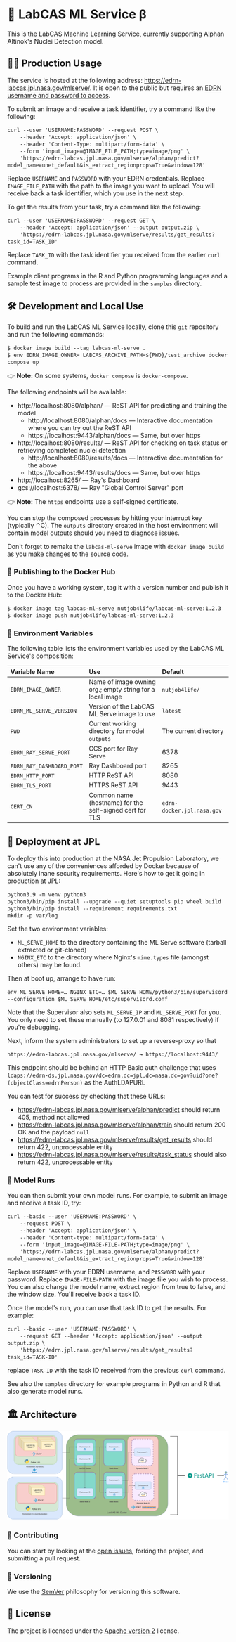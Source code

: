 # 🧠 LabCAS ML Service β

This is the LabCAS Machine Learning Service, currently supporting Alphan Altinok's Nuclei Detection model.

## 💁‍♀️ Production Usage

The service is hosted at the following address: https://edrn-labcas.jpl.nasa.gov/mlserve/. It is open to the public but requires an [EDRN username and password to access](https://www.compass.fhcrc.org/edrns/pub/user/application.aspx?t=app&sub=form1&w=1&p=3).

To submit an image and receive a task identifier, try a command like the following:

    curl --user 'USERNAME:PASSWORD' --request POST \
        --header 'Accept: application/json' \
        --header 'Content-Type: multipart/form-data' \
        --form 'input_image=@IMAGE_FILE_PATH;type=image/png' \
        'https://edrn-labcas.jpl.nasa.gov/mlserve/alphan/predict?model_name=unet_default&is_extract_regionprops=True&window=128' 

Replace `USERNAME` and `PASSWORD` with your EDRN credentials. Replace `IMAGE_FILE_PATH` with the path to the image you want to upload. You will receive back a task identifier, which you use in the next step.

To get the results from your task, try a command like the following:

    curl --user 'USERNAME:PASSWORD' --request GET \
        --header 'Accept: application/json' --output output.zip \
        'https://edrn-labcas.jpl.nasa.gov/mlserve/results/get_results?task_id=TASK_ID'

Replace `TASK_ID` with the task identifier you received from the earlier `curl` command.

Example client programs in the R and Python programming languages and a sample test image to process are provided in the `samples` directory.


## 🛠️ Development and Local Use

To build and run the LabCAS ML Service locally, clone this `git` repository and run the following commands:

```console
$ docker image build --tag labcas-ml-serve .
$ env EDRN_IMAGE_OWNER= LABCAS_ARCHIVE_PATH=${PWD}/test_archive docker compose up
```

👉 **Note:** On some systems, `docker compose` is `docker-compose`.

The following endpoints will be available:

-   http://localhost:8080/alphan/ — ReST API for predicting and training the model
    -   http://localhost:8080/alphan/docs — Interactive documentation where you can try out the ReST API
    -   https://localhost:9443/alphan/docs — Same, but over https
-   http://localhost:8080/results/ — ReST API for checking on task status or retrieving completed nuclei detection
    -   http://localhost:8080/results/docs — Interactive documentation for the above
    -   https://localhost:9443/results/docs — Same, but over https
-   http://localhost:8265/ — Ray's Dashboard
-   gcs://localhost:6378/ — Ray "Global Control Server" port

👉 **Note:** The `https` endpoints use a self-signed certificate.

You can stop the composed processes by hitting your interrupt key (typically ⌃C). The `outputs` directory created in the host environment will contain model outputs should you need to diagnose issues.

Don't forget to remake the `labcas-ml-serve` image with `docker image build` as you make changes to the source code.


### 🚢 Publishing to the Docker Hub

Once you have a working system, tag it with a version number and publish it to the Docker Hub:

```console
$ docker image tag labcas-ml-serve nutjob4life/labcas-ml-serve:1.2.3
$ docker image push nutjob4life/labcas-ml-serve:1.2.3
```

### 🌱 Environment Variables

The following table lists the environment variables used by the LabCAS ML Service's composition:

| Variable Name             | Use                                                       | Default                    |
|:--------------------------|:----------------------------------------------------------|:---------------------------|
| `EDRN_IMAGE_OWNER`        | Name of image owning org.; empty string for a local image | `nutjob4life/`             |
| `EDRN_ML_SERVE_VERSION`   | Version of the LabCAS ML Serve image to use               | `latest`                   |
| `PWD`                     | Current working directory for model `outputs`             | The current directory      |
| `EDRN_RAY_SERVE_PORT`     | GCS port for Ray Serve                                    | 6378                       |
| `EDRN_RAY_DASHBOARD_PORT` | Ray Dashboard port                                        | 8265                       |
| `EDRN_HTTP_PORT`          | HTTP ReST API                                             | 8080                       |
| `EDRN_TLS_PORT`           | HTTPS ReST API                                            | 9443                       |
| `CERT_CN`                 | Common name (hostname) for the self-signed cert for TLS   | `edrn-docker.jpl.nasa.gov` |


## 🚀 Deployment at JPL

To deploy this into production at the NASA Jet Propulsion Laboratory, we can't use any of the conveniences afforded by Docker because of absolutely inane security requirements. Here's how to get it going in production at JPL:

    python3.9 -m venv python3
    python3/bin/pip install --upgrade --quiet setuptools pip wheel build
    python3/bin/pip install --requirement requirements.txt
    mkdir -p var/log

Set the two environment variables:

-   `ML_SERVE_HOME` to the directory containing the ML Serve software (tarball extracted or git-cloned)
-   `NGINX_ETC` to the directory where Nginx's `mime.types` file (amongst others) may be found.

Then at boot up, arrange to have run:

    env ML_SERVE_HOME=… NGINX_ETC=… $ML_SERVE_HOME/python3/bin/supervisord --configuration $ML_SERVE_HOME/etc/supervisord.conf

Note that the Supervisor also sets `ML_SERVE_IP` and `ML_SERVE_PORT` for you. You only need to set these manually (to 127.0.01 and 8081 respectively) if you're debugging.

Next, inform the system administrators to set up a reverse-proxy so that

    https://edrn-labcas.jpl.nasa.gov/mlserve/ → https://localhost:9443/

This endpoint should be behind an HTTP Basic auth challenge that uses `ldaps://edrn-ds.jpl.nasa.gov/dc=edrn,dc=jpl,dc=nasa,dc=gov?uid?one?(objectClass=edrnPerson)` as the AuthLDAPURL

You can test for success by checking that these URLs:

-   https://edrn-labcas.jpl.nasa.gov/mlserve/alphan/predict should return 405, method not allowed
-   https://edrn-labcas.jpl.nasa.gov/mlserve/alphan/train should return 200 OK and the payload `null`
-   https://edrn-labcas.jpl.nasa.gov/mlserve/results/get_results should return 422, unprocessable entity
-   https://edrn-labcas.jpl.nasa.gov/mlserve/results/task_status should also return 422, unprocessable entity


### 🏃 Model Runs

You can then submit your own model runs. For example, to submit an image and receive a task ID, try:

    curl --basic --user 'USERNAME:PASSWORD' \
        --request POST \
        --header 'Accept: application/json' \
        --header 'Content-type: multipart/form-data' \
        --form 'input_image=@IMAGE-FILE-PATH;type=image/png' \
        'https://edrn-labcas.jpl.nasa.gov/mlserve/alphan/predict?model_name=unet_default&is_extract_regionprops=True&window=128'

Replace `USERNAME` with your EDRN username, and `PASSWORD` with your password. Replace `IMAGE-FILE-PATH` with the image file you wish to process. You can also change the model name, extract region from true to false, and the window size. You'll receive back a task ID.

Once the model's run, you can use that task ID to get the results. For example:

    curl --basic --user 'USERNAME:PASSWORD' \
        --request GET --header 'Accept: application/json' --output output.zip \
        'https://edrn.jpl.nasa.gov/mlserve/results/get_results?task_id=TASK-ID'

replace `TASK-ID` with the task ID received from the previous `curl` command.

See also the `samples` directory for example programs in Python and R that also generate model runs.


## 🏛️ Architecture

![Architecture diagram](images/labcas_ml_serve.png)


### 👥 Contributing

You can start by looking at the [open issues](https://github.com/EDRN/labcas-ml-serve/issues), forking the project, and submitting a pull request.


### 🔢 Versioning

We use the [SemVer](https://semver.org/) philosophy for versioning this software.


## 📃 License

The project is licensed under the [Apache version 2](LICENSE.md) license.
